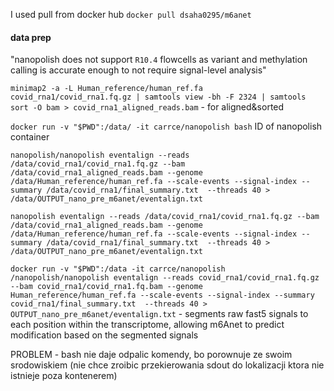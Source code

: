 I used pull from docker hub
`docker pull dsaha0295/m6anet`


#### data prep
"nanopolish does not support `R10.4` flowcells as variant and methylation calling is accurate enough to not require signal-level analysis"

`minimap2 -a -L Human_reference/human_ref.fa covid_rna1/covid_rna1.fq.gz | samtools view -bh -F 2324 | samtools sort -O bam > covid_rna1_aligned_reads.bam` - for aligned&sorted


`docker run -v "$PWD":/data/ -it carrce/nanopolish bash`
	ID of nanopolish container





`nanopolish/nanopolish eventalign --reads /data/covid_rna1/covid_rna1.fq.gz --bam /data/covid_rna1_aligned_reads.bam --genome /data/Human_reference/human_ref.fa --scale-events --signal-index --summary /data/covid_rna1/final_summary.txt  --threads 40 > /data/OUTPUT_nano_pre_m6anet/eventalign.txt`


`nanopolish eventalign --reads /data/covid_rna1/covid_rna1.fq.gz --bam /data/covid_rna1_aligned_reads.bam --genome /data/Human_reference/human_ref.fa --scale-events --signal-index --summary /data/covid_rna1/final_summary.txt  --threads 40 > /data/OUTPUT_nano_pre_m6anet/eventalign.txt`






`docker run -v "$PWD":/data -it carrce/nanopolish /nanopolish/nanopolish eventalign --reads covid_rna1/covid_rna1.fq.gz --bam covid_rna1/covid_rna1.fq.bam --genome Human_reference/human_ref.fa --scale-events --signal-index --summary covid_rna1/final_summary.txt  --threads 40 > OUTPUT_nano_pre_m6anet/eventalign.txt` - segments raw fast5 signals to each position within the transcriptome, allowing m6Anet to predict modification based on the segmented signals

PROBLEM - bash nie daje odpalic komendy, bo porownuje ze swoim srodowiskiem (nie chce zroibic przekierowania sdout do lokalizacji ktora nie istnieje poza kontenerem)
